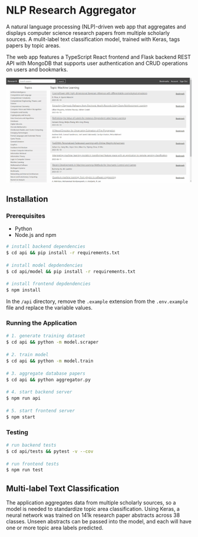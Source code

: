 # NLP Research Aggregator
A natural language processing (NLP)-driven web app that aggregates and displays computer science research papers from multiple scholarly sources. A mulit-label text classification model, trained with Keras, tags papers by topic areas. 

The web app features a TypeScript React frontend and Flask backend REST API with MongoDB that supports user authentication and CRUD operations on users and bookmarks.

![NLP Research Aggregator GIF](assets/demo.gif)

## Installation

### Prerequisites

- Python
- Node.js and npm

```bash
# install backend dependencies
$ cd api && pip install -r requirements.txt

# install model depdendencies
$ cd api/model && pip install -r requirements.txt

# install frontend depdendencies
$ npm install
```

In the ```/api``` directory, remove the ```.example``` extension from the ```.env.example``` file and replace the variable values.

### Running the Application

```bash
# 1. generate training dataset
$ cd api && python -m model.scraper

# 2. train model
$ cd api && python -m model.train

# 3. aggregate database papers
$ cd api && python aggregator.py

# 4. start backend server
$ npm run api

# 5. start frontend server
$ npm start
```

### Testing

```bash
# run backend tests
$ cd api/tests && pytest -v --cov

# run frontend tests
$ npm run test
```

## Multi-label Text Classification

The application aggregates data from multiple scholarly sources, so a model is needed to standardize topic area classification. Using Keras, a neural network was trained on 141k research paper abstracts across 38 classes. Unseen abstracts can be passed into the model, and each will have one or more topic area labels predicted.